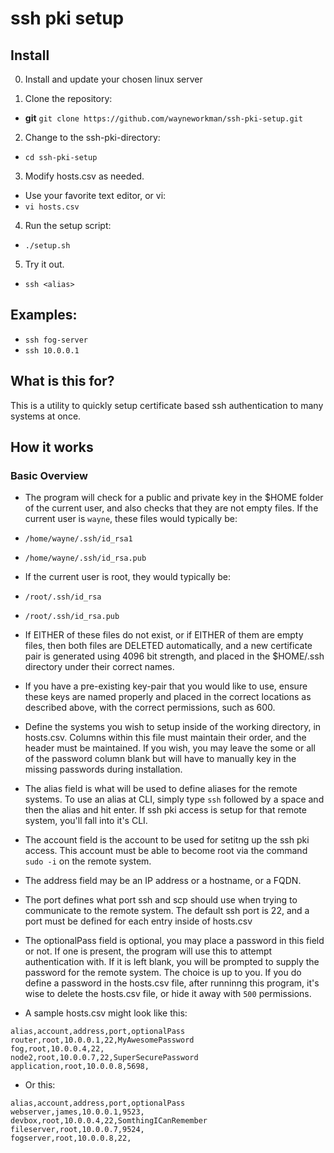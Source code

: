 # ssh pki setup

## Install

 0. Install and update your chosen linux server

 1. Clone the repository:

  - **git** `git clone https://github.com/wayneworkman/ssh-pki-setup.git`

 2. Change to the ssh-pki-directory:

 - `cd ssh-pki-setup`

 3. Modify hosts.csv as needed.

 - Use your favorite text editor, or vi:
 - `vi hosts.csv`

 4. Run the setup script:

 - `./setup.sh`

 5. Try it out.

 - `ssh <alias>`

 ## Examples:

 - `ssh fog-server`
 - `ssh 10.0.0.1`

## What is this for?

 This is a utility to quickly setup certificate based ssh authentication to many
systems at once.

## How it works

### Basic Overview
 - The program will check for a public and private key in the $HOME folder of the current
user, and also checks that they are not empty files. If the current user is `wayne`,
these files would typically be:

 - `/home/wayne/.ssh/id_rsa1`
 - `/home/wayne/.ssh/id_rsa.pub`

 - If the current user is root, they would typically be:

 - `/root/.ssh/id_rsa`
 - `/root/.ssh/id_rsa.pub`

 - If EITHER of these files do not exist, or if EITHER of them are empty files, then both
files are DELETED automatically, and a new certificate pair is generated using 4096 bit
strength, and placed in the $HOME/.ssh directory under their correct names.

 - If you have a pre-existing key-pair that you would like to use, ensure these keys
are named properly and placed in the correct locations as described above, with the
correct permissions, such as 600.

 - Define the systems you wish to setup inside of the working directory, in hosts.csv.
Columns within this file must maintain their order, and the header must be maintained.
If you wish, you may leave the some or all of the password column blank but will have
to manually key in the missing passwords during installation.

 - The alias field is what will be used to define aliases for the remote systems. To use
an alias at CLI, simply type `ssh` followed by a space and then the alias and hit enter.
If ssh pki access is setup for that remote system, you'll fall into it's CLI.

 - The account field is the account to be used for setitng up the ssh pki access. This
account must be able to become root via the command `sudo -i` on the remote system.

 - The address field may be an IP address or a hostname, or a FQDN.

 - The port defines what port ssh and scp should use when trying to communicate to the
remote system. The default ssh port is 22, and a port must be defined for each entry
inside of hosts.csv

 - The optionalPass field is optional, you may place a password in this field or not. If
one is present, the program will use this to attempt authentication with. If it is
left blank, you will be prompted to supply the password for the remote system. The
choice is up to you. If you do define a password in the hosts.csv file, after runninng
this program, it's wise to delete the hosts.csv file, or hide it away with `500`
permissions.

 - A sample hosts.csv might look like this:

```
alias,account,address,port,optionalPass
router,root,10.0.0.1,22,MyAwesomePassword
fog,root,10.0.0.4,22,
node2,root,10.0.0.7,22,SuperSecurePassword
application,root,10.0.0.8,5698,
```

 - Or this:

```
alias,account,address,port,optionalPass
webserver,james,10.0.0.1,9523,
devbox,root,10.0.0.4,22,SomthingICanRemember
fileserver,root,10.0.0.7,9524,
fogserver,root,10.0.0.8,22,
```

